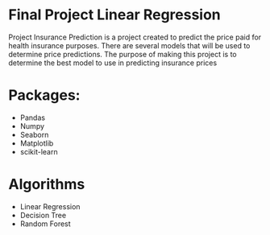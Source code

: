 # Final Project Linear Regression
Project Insurance Prediction is a project created to predict the price paid for health insurance purposes. There are several models that will be used to determine price predictions. The purpose of making this project is to determine the best model to use in predicting insurance prices
# Packages:
- Pandas
- Numpy
- Seaborn
- Matplotlib
- scikit-learn
# Algorithms
- Linear Regression
- Decision Tree
- Random Forest
